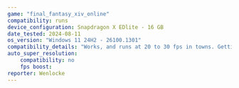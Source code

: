 ```yaml
---
game: "final_fantasy_xiv_online"
compatibility: runs
device_configuration: Snapdragon X EDlite - 16 GB
date_tested: 2024-08-11
os_version: "Windows 11 24H2 - 26100.1301"
compatibility_details: "Works, and runs at 20 to 30 fps in towns. Getting into combat drops framerate though. AutoSR runs,. but limits resolution in game to no real gain"
auto_super_resolution:
    compatibility: no
    fps boost: 
reporter: Wenlocke
---
```

